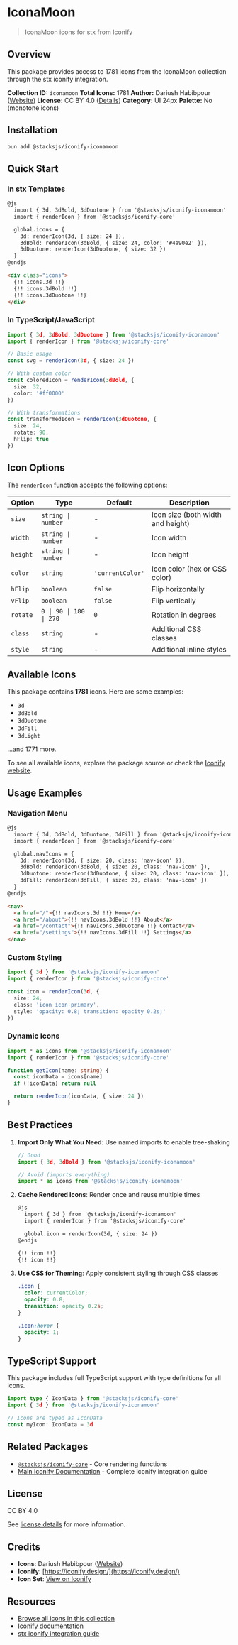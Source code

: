 # IconaMoon

> IconaMoon icons for stx from Iconify

## Overview

This package provides access to 1781 icons from the IconaMoon collection through the stx iconify integration.

**Collection ID:** `iconamoon`
**Total Icons:** 1781
**Author:** Dariush Habibpour ([Website](https://github.com/dariushhpg1/IconaMoon))
**License:** CC BY 4.0 ([Details](https://creativecommons.org/licenses/by/4.0/))
**Category:** UI 24px
**Palette:** No (monotone icons)

## Installation

```bash
bun add @stacksjs/iconify-iconamoon
```

## Quick Start

### In stx Templates

```html
@js
  import { 3d, 3dBold, 3dDuotone } from '@stacksjs/iconify-iconamoon'
  import { renderIcon } from '@stacksjs/iconify-core'

  global.icons = {
    3d: renderIcon(3d, { size: 24 }),
    3dBold: renderIcon(3dBold, { size: 24, color: '#4a90e2' }),
    3dDuotone: renderIcon(3dDuotone, { size: 32 })
  }
@endjs

<div class="icons">
  {!! icons.3d !!}
  {!! icons.3dBold !!}
  {!! icons.3dDuotone !!}
</div>
```

### In TypeScript/JavaScript

```typescript
import { 3d, 3dBold, 3dDuotone } from '@stacksjs/iconify-iconamoon'
import { renderIcon } from '@stacksjs/iconify-core'

// Basic usage
const svg = renderIcon(3d, { size: 24 })

// With custom color
const coloredIcon = renderIcon(3dBold, {
  size: 32,
  color: '#ff0000'
})

// With transformations
const transformedIcon = renderIcon(3dDuotone, {
  size: 24,
  rotate: 90,
  hFlip: true
})
```

## Icon Options

The `renderIcon` function accepts the following options:

| Option | Type | Default | Description |
|--------|------|---------|-------------|
| `size` | `string \| number` | - | Icon size (both width and height) |
| `width` | `string \| number` | - | Icon width |
| `height` | `string \| number` | - | Icon height |
| `color` | `string` | `'currentColor'` | Icon color (hex or CSS color) |
| `hFlip` | `boolean` | `false` | Flip horizontally |
| `vFlip` | `boolean` | `false` | Flip vertically |
| `rotate` | `0 \| 90 \| 180 \| 270` | `0` | Rotation in degrees |
| `class` | `string` | - | Additional CSS classes |
| `style` | `string` | - | Additional inline styles |

## Available Icons

This package contains **1781** icons. Here are some examples:

- `3d`
- `3dBold`
- `3dDuotone`
- `3dFill`
- `3dLight`

...and 1771 more.

To see all available icons, explore the package source or check the [Iconify website](https://icon-sets.iconify.design/iconamoon/).

## Usage Examples

### Navigation Menu

```html
@js
  import { 3d, 3dBold, 3dDuotone, 3dFill } from '@stacksjs/iconify-iconamoon'
  import { renderIcon } from '@stacksjs/iconify-core'

  global.navIcons = {
    3d: renderIcon(3d, { size: 20, class: 'nav-icon' }),
    3dBold: renderIcon(3dBold, { size: 20, class: 'nav-icon' }),
    3dDuotone: renderIcon(3dDuotone, { size: 20, class: 'nav-icon' }),
    3dFill: renderIcon(3dFill, { size: 20, class: 'nav-icon' })
  }
@endjs

<nav>
  <a href="/">{!! navIcons.3d !!} Home</a>
  <a href="/about">{!! navIcons.3dBold !!} About</a>
  <a href="/contact">{!! navIcons.3dDuotone !!} Contact</a>
  <a href="/settings">{!! navIcons.3dFill !!} Settings</a>
</nav>
```

### Custom Styling

```typescript
import { 3d } from '@stacksjs/iconify-iconamoon'
import { renderIcon } from '@stacksjs/iconify-core'

const icon = renderIcon(3d, {
  size: 24,
  class: 'icon icon-primary',
  style: 'opacity: 0.8; transition: opacity 0.2s;'
})
```

### Dynamic Icons

```typescript
import * as icons from '@stacksjs/iconify-iconamoon'
import { renderIcon } from '@stacksjs/iconify-core'

function getIcon(name: string) {
  const iconData = icons[name]
  if (!iconData) return null

  return renderIcon(iconData, { size: 24 })
}
```

## Best Practices

1. **Import Only What You Need**: Use named imports to enable tree-shaking
   ```typescript
   // Good
   import { 3d, 3dBold } from '@stacksjs/iconify-iconamoon'

   // Avoid (imports everything)
   import * as icons from '@stacksjs/iconify-iconamoon'
   ```

2. **Cache Rendered Icons**: Render once and reuse multiple times
   ```html
   @js
     import { 3d } from '@stacksjs/iconify-iconamoon'
     import { renderIcon } from '@stacksjs/iconify-core'

     global.icon = renderIcon(3d, { size: 24 })
   @endjs

   {!! icon !!}
   {!! icon !!}
   ```

3. **Use CSS for Theming**: Apply consistent styling through CSS classes
   ```css
   .icon {
     color: currentColor;
     opacity: 0.8;
     transition: opacity 0.2s;
   }

   .icon:hover {
     opacity: 1;
   }
   ```

## TypeScript Support

This package includes full TypeScript support with type definitions for all icons.

```typescript
import type { IconData } from '@stacksjs/iconify-core'
import { 3d } from '@stacksjs/iconify-iconamoon'

// Icons are typed as IconData
const myIcon: IconData = 3d
```

## Related Packages

- [`@stacksjs/iconify-core`](../iconify-core) - Core rendering functions
- [Main Iconify Documentation](../../docs/iconify.md) - Complete iconify integration guide

## License

CC BY 4.0

See [license details](https://creativecommons.org/licenses/by/4.0/) for more information.

## Credits

- **Icons**: Dariush Habibpour ([Website](https://github.com/dariushhpg1/IconaMoon))
- **Iconify**: [https://iconify.design/](https://iconify.design/)
- **Icon Set**: [View on Iconify](https://icon-sets.iconify.design/iconamoon/)

## Resources

- [Browse all icons in this collection](https://icon-sets.iconify.design/iconamoon/)
- [Iconify documentation](https://iconify.design/docs/)
- [stx iconify integration guide](../../docs/iconify.md)

